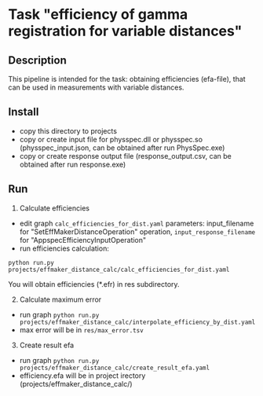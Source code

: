 # Task "efficiency of gamma registration for variable distances"

## Description

This pipeline is intended for the task: obtaining efficiencies (efa-file), that can be used in measurements with variable distances.

## Install

- copy this directory to projects
- copy or create input file for physspec.dll or physspec.so (physspec_input.json, can be obtained after run PhysSpec.exe)
- copy or create response output file (response_output.csv, can be obtained after run response.exe)

## Run
1. Calculate efficiencies
- edit graph `calc_efficiencies_for_dist.yaml` parameters: input_filename for "SetEffMakerDistanceOperation" operation, `input_response_filename` for "AppspecEfficiencyInputOperation"
- run efficiencies calculation:
```
python run.py projects/effmaker_distance_calc/calc_efficiencies_for_dist.yaml
```

You will obtain efficiencies (*.efr) in res subdirectory.

2. Calculate maximum error
- run graph `python run.py projects/effmaker_distance_calc/interpolate_efficiency_by_dist.yaml`
- max error will be in `res/max_error.tsv`

3. Create result efa
- run graph `python run.py projects/effmaker_distance_calc/create_result_efa.yaml`
- efficiency.efa will be in project irectory (projects/effmaker_distance_calc/)
